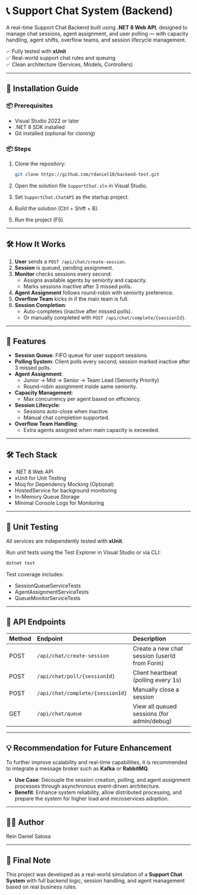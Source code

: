 ﻿# 📞 Support Chat System (Backend)

A real-time Support Chat Backend built using **.NET 8 Web API**, designed to manage chat sessions, agent assignment, and user polling — with capacity handling, agent shifts, overflow teams, and session lifecycle management.

✅ Fully tested with **xUnit**  
✅ Real-world support chat rules and queuing  
✅ Clean architecture (Services, Models, Controllers)

---

## 🚀 Installation Guide

### 📦 Prerequisites

- Visual Studio 2022 or later
- .NET 8 SDK installed
- Git installed (optional for cloning)

### 📦 Steps

1. Clone the repository:

    ```bash
    git clone https://github.com/rdaniel10/backend-test.git
    ```

2. Open the solution file `SupportChat.sln` in Visual Studio.

3. Set `SupportChat.ChatAPI` as the startup project.

4. Build the solution (Ctrl + Shift + B).

5. Run the project (F5).

---

## 🛠️ How It Works

1. **User** sends a `POST /api/chat/create-session`.
2. **Session** is queued, pending assignment.
3. **Monitor** checks sessions every second:
   - Assigns available agents by seniority and capacity.
   - Marks sessions inactive after 3 missed polls.
4. **Agent Assignment** follows round-robin with seniority preference.
5. **Overflow Team** kicks in if the main team is full.
6. **Session Completion**:
   - Auto-completes (inactive after missed polls).
   - Or manually completed with `POST /api/chat/complete/{sessionId}`.

---

## 🎯 Features

- **Session Queue**: FIFO queue for user support sessions.
- **Polling System**: Client polls every second; session marked inactive after 3 missed polls.
- **Agent Assignment**:
  - Junior → Mid → Senior → Team Lead (Seniority Priority)
  - Round-robin assignment inside same seniority.
- **Capacity Management**:
  - Max concurrency per agent based on efficiency.
- **Session Lifecycle**:
  - Sessions auto-close when inactive.
  - Manual chat completion supported.
- **Overflow Team Handling**:
  - Extra agents assigned when main capacity is exceeded.

---

## 🛠 Tech Stack

- .NET 8 Web API
- xUnit for Unit Testing
- Moq for Dependency Mocking (Optional)
- HostedService for background monitoring
- In-Memory Queue Storage
- Minimal Console Logs for Monitoring

---

## 🧪 Unit Testing

All services are independently tested with **xUnit**.

Run unit tests using the Test Explorer in Visual Studio or via CLI:

```bash
dotnet test
```

Test coverage includes:

- SessionQueueServiceTests
- AgentAssignmentServiceTests
- QueueMonitorServiceTests

---

## 📄 API Endpoints

| Method | Endpoint | Description |
|:-------|:---------|:------------|
| POST   | `/api/chat/create-session` | Create a new chat session (userId from Form) |
| POST   | `/api/chat/poll/{sessionId}` | Client heartbeat (polling every 1s) |
| POST   | `/api/chat/complete/{sessionId}` | Manually close a session |
| GET    | `/api/chat/queue` | View all queued sessions (for admin/debug) |

---

## 💡 Recommendation for Future Enhancement

To further improve scalability and real-time capabilities, it is recommended to integrate a message broker such as **Kafka** or **RabbitMQ**.

- **Use Case**: Decouple the session creation, polling, and agent assignment processes through asynchronous event-driven architecture.
- **Benefit**: Enhance system reliability, allow distributed processing, and prepare the system for higher load and microservices adoption.

---

## 👨‍💻 Author

Rein Daniel Salosa

---

## 🎯 Final Note

This project was developed as a real-world simulation of a **Support Chat System** with full backend logic, session handling, and agent management based on real business rules.